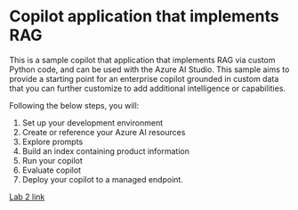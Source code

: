 # Copilot application that implements RAG

This is a sample copilot that application that implements RAG via custom Python code, and can be used with the Azure AI Studio. This sample aims to provide a starting point for an enterprise copilot grounded in custom data that you can further customize to add additional intelligence or capabilities.  

Following the below steps, you will: 
1) Set up your development environment
2) Create or reference your Azure AI resources
3) Explore prompts
4) Build an index containing product information
5) Run your copilot
6) Evaluate copilot
7) Deploy your copilot to a managed endpoint.

[Lab 2 link](https://github.com/pwine123/AI-Platform-in-a-day/tree/main/src)
